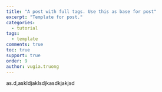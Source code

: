 ```yaml
---
title: "A post with full tags. Use this as base for post"
excerpt: "Template for post."
categories: 
  - tutorial
tags: 
  - template
comments: true
toc: true
support: true
order: 9
author: vugia.truong
---
```



as.d,askldjaklsdjkasdkjakjsd